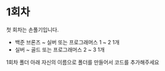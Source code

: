 # 1회차

첫 회차는 손풀기입니다.
- 백준 브론즈 ~ 실버 또는 프로그래머스 1 ~ 2 1개
- 실버 ~ 골드 또는 프로그래머스 2 ~ 3 1개

1회차 폴더 아래 자신의 이름으로 폴더를 만들어서 코드를 추가해주세요